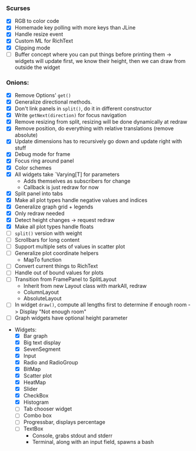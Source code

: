 ### Scurses

- [x] RGB to color code
- [x] Homemade key polling with more keys than JLine
- [x] Handle resize event
- [x] Custom ML for RichText
- [x] Clipping mode
- [ ] Buffer concept where you can put things before printing them
      -> widgets will update first, we know their height, then we can draw
         from outside the widget
  
### Onions:

- [x] Remove Options' `get()`
- [x] Generalize directional methods.
- [x] Don't link panels in `split()`, do it in different constructor
- [x] Write `getNext(direction)` for focus navigation
- [x] Remove resizing from split, resizing will be done dynamically at redraw
- [x] Remove position, do everything with relative translations (remove absolute)
- [x] Update dimensions has to recursively go down and update right with stuff
- [x] Debug mode for frame
- [x] Focus ring around panel
- [x] Color schemes
- [x] All widgets take `Varying[T] for parameters
    - Adds themselves as subscribers for change
    - Callback is just redraw for now
- [x] Split panel into tabs
- [x] Make all plot types handle negative values and indices
- [x] Generalize graph grid + legends
- [x] Only redraw needed
- [x] Detect height changes -> request redraw
- [x] Make all plot types handle floats
- [ ] `split()` version with weight
- [ ] Scrollbars for long content
- [ ] Support multiple sets of values in scatter plot
- [ ] Generalize plot coordinate helpers
    - MapTo function
- [ ] Convert current things to RichText
- [ ] Handle out of bound values for plots
- [ ] Transition from FramePanel to SplitLayout
    - Inherit from new Layout class with markAll, redraw
    - ColumnLayout
    - AbsoluteLayout
- [ ] In widget `draw()`, compute all lengths first to determine if enough room
    -> Display "Not enough room"
- [ ] Graph widgets have optional height parameter
- Widgets:
    - [x] Bar graph
    - [x] Big text display
    - [x] SevenSegment
    - [x] Input
    - [x] Radio and RadioGroup
    - [x] BitMap
    - [x] Scatter plot
    - [x] HeatMap
    - [x] Slider
    - [x] CheckBox
    - [x] Histogram
    - [ ] Tab chooser widget
    - [ ] Combo box
    - [ ] Progressbar, displays percentage
    - [ ] TextBox
        - Console, grabs stdout and stderr
        - Terminal, along with an input field, spawns a bash
